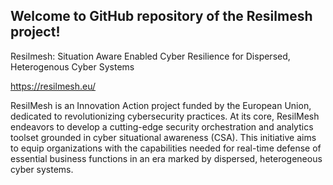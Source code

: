 ## Welcome to GitHub repository of the Resilmesh project!

Resilmesh: Situation Aware Enabled Cyber Resilience for Dispersed, Heterogenous Cyber Systems

https://resilmesh.eu/

ResilMesh is an Innovation Action project funded by the European Union, dedicated to revolutionizing cybersecurity practices. At its core, ResilMesh endeavors to develop a cutting-edge security orchestration and analytics toolset grounded in cyber situational awareness (CSA). This initiative aims to equip organizations with the capabilities needed for real-time defense of essential business functions in an era marked by dispersed, heterogeneous cyber systems.
